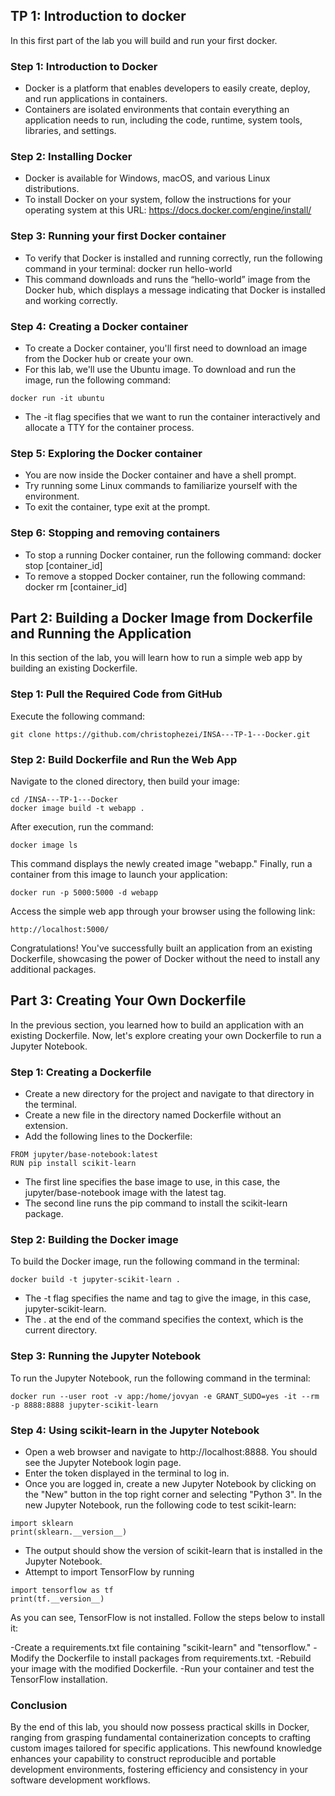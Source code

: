 ## TP 1: Introduction to docker
In this first part of the lab you will build and run your first docker.

### Step 1: Introduction to Docker
- Docker is a platform that enables developers to easily create, deploy, and run applications in containers.
- Containers are isolated environments that contain everything an application needs to run, including the code, runtime, system tools, libraries, and settings.
### Step 2: Installing Docker
- Docker is available for Windows, macOS, and various Linux distributions.
- To install Docker on your system, follow the instructions for your operating system at this URL: https://docs.docker.com/engine/install/

### Step 3: Running your first Docker container
- To verify that Docker is installed and running correctly, run the following command in your terminal: docker run hello-world
- This command downloads and runs the “hello-world” image from the Docker hub, which displays a message indicating that Docker is installed and working correctly.
### Step 4: Creating a Docker container
- To create a Docker container, you'll first need to download an image from the Docker hub or create your own.
- For this lab, we'll use the Ubuntu image. To download and run the image, run the following command: 

```
docker run -it ubuntu
```

- The -it flag specifies that we want to run the container interactively and allocate a TTY for the container process.

### Step 5: Exploring the Docker container
- You are now inside the Docker container and have a  shell prompt.
- Try running some Linux commands to familiarize yourself with the environment.
- To exit the container, type exit at the prompt.

### Step 6: Stopping and removing containers
- To stop a running Docker container, run the following command: docker stop [container_id]
- To remove a stopped Docker container, run the following command: docker rm [container_id]

## Part 2: Building a Docker Image from Dockerfile and Running the Application

In this section of the lab, you will learn how to run a simple web app by building an existing Dockerfile.

### Step 1: Pull the Required Code from GitHub

Execute the following command:

```
git clone https://github.com/christophezei/INSA---TP-1---Docker.git
```

### Step 2: Build Dockerfile and Run the Web App

Navigate to the cloned directory, then build your image:

```
cd /INSA---TP-1---Docker
docker image build -t webapp .
```
After execution, run the command:

```
docker image ls
```

This command displays the newly created image "webapp." Finally, run a container from this image to launch your application:

```
docker run -p 5000:5000 -d webapp
```

Access the simple web app through your browser using the following link:


```
http://localhost:5000/
```

Congratulations! You've successfully built an application from an existing Dockerfile, showcasing the power of Docker without the need to install any additional packages.

## Part 3: Creating Your Own Dockerfile 
In the previous section, you learned how to build an application with an existing Dockerfile. 
Now, let's explore creating your own Dockerfile to run a Jupyter Notebook.

### Step 1: Creating a Dockerfile
- Create a new directory for the project and navigate to that directory in the terminal.
- Create a new file in the directory named Dockerfile without an extension.
- Add the following lines to the Dockerfile:


```
FROM jupyter/base-notebook:latest
RUN pip install scikit-learn
```

- The first line specifies the base image to use, in this case, the jupyter/base-notebook image with the latest tag.
- The second line runs the pip command to install the scikit-learn package.

### Step 2: Building the Docker image
To build the Docker image, run the following command in the terminal:

```
docker build -t jupyter-scikit-learn .
```

- The -t flag specifies the name and tag to give the image, in this case, jupyter-scikit-learn.
- The . at the end of the command specifies the context, which is the current directory.

### Step 3: Running the Jupyter Notebook
To run the Jupyter Notebook, run the following command in the terminal:

```
docker run --user root -v app:/home/jovyan -e GRANT_SUDO=yes -it --rm -p 8888:8888 jupyter-scikit-learn
```

### Step 4: Using scikit-learn in the Jupyter Notebook

- Open a web browser and navigate to http://localhost:8888. You should see the Jupyter Notebook login page.
- Enter the token displayed in the terminal to log in.
- Once you are logged in, create a new Jupyter Notebook by clicking on the "New" button in the top right corner and selecting "Python 3".
In the new Jupyter Notebook, run the following code to test scikit-learn:

```
import sklearn
print(sklearn.__version__)
```

- The output should show the version of scikit-learn that is installed in the Jupyter Notebook.
- Attempt to import TensorFlow by running

```
import tensorflow as tf
print(tf.__version__)
```
As you can see, TensorFlow is not installed. Follow the steps below to install it:

-Create a requirements.txt file containing "scikit-learn" and "tensorflow."
-Modify the Dockerfile to install packages from requirements.txt.
-Rebuild your image with the modified Dockerfile.
-Run your container and test the TensorFlow installation.

### Conclusion
By the end of this lab, you should now possess practical skills in Docker, ranging from grasping fundamental 
containerization concepts to crafting custom images tailored for specific applications. 
This newfound knowledge enhances your capability to construct reproducible and portable development environments,
fostering efficiency and consistency in your software development workflows.

